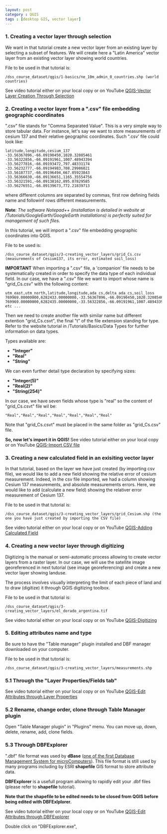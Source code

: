 ```yaml
---
layout: post
category : QGIS
tags : [desktop GIS, vector layer]
---
```


### 1. Creating a vector layer through selection
We want in that tutorial create a new vector layer from an existing layer by selecting a subset of features.
We will create here a "Latin America" vector layer from an existing vector layer showing world countries.

File to be used in that tutorial is:

    /dss_course_dataset/qgis/1-basics/ne_10m_admin_0_countries.shp (world countries)

See video tutorial either on your local copy or on YouTube [QGIS-Vector Layer Creation Through Selection](http://www.youtube.com/watch?v=NhSmy5IcxOw&feature=player_detailpage) 

### 2. Creating a vector layer from a ".csv" file embedding geographic coordinates
".csv" file stands for "Comma Separated Value". This is a very simple way to store tabular data.
For instance, let's say we want to store measurements of cesium 137 and their relative geographic coordinates. Such ".csv' file could look like:

    latitude,longitude,cesium_137
    -33.56367896,-66.09190450,1020.32085461
    -33.56322856,-66.09191961,1007.48943394
    -33.56277816,-66.09193472,797.48331174
    -33.56232777,-66.09194983,708.29986021
    -33.56187737,-66.09196494,667.05923843
    -33.56366630,-66.09136651,1165.35554756
    -33.56321591,-66.09138162,895.07829585
    -33.56276551,-66.09139673,772.21839713
    
where different columns are separated by commas, first row defining fields name and followinf rows different measurements.

**Note**: *The software Notepad++ (installation is detailed in website at /Tutorials/GoogleEarth/GoogleEarth installations) is perfectly suited for management of such files.*

In this tutorial, we will import a ".csv" file embedding geographic coordinates into QGIS.

File to be used is:

    /dss_course_dataset/qgis/3-creating_vector_layers/grid_Cs.csv (measurements of Cesium137, its error, estimated soil_loss)

**IMPORTANT**
When importing a ".csv" file, a 'companion' file needs to be systematically created in order to specify the data type of each individual field. In our case, we have a ".csv" file we want to import whose name is "grid_Cs.csv" with the following content:

    utm_east,utm_north,latitude,longitude,ada_cs,delta_ada_cs,soil_loss
    769969.00000000,6282433.00000000,-33.56367896,-66.09190450,1020.32085461,102.03208546,-139.03743393
    769969.00000000,6282435.00000000,-33.56322856,-66.09191961,1007.48943394,100.74894339,-148.96650945
    etc ...

Then we need to create another file with similar name but different extention "grid_Cs.csvt", the final "t" of the file extension standing for type. Refer to the website tutorial in /Tutorials/Basics/Data Types for further information on data types.

Types available are:
* **"Integer"**
* **"Real"**
* **"String"**

We can even further detail type declaration by specifying sizes:
* **"Integer(5)"**
* **"Real(2)"**
* **"String(254)"**

In our case, we have seven fields whose type is "real" so the content of "grid_Cs.csvt" file wil be:

    "Real","Real","Real","Real","Real","Real","Real"

Note that "grid_Cs.csvt" must be placed in the same folder as "grid_Cs.csv" file.

**So, now let's import it in QGIS!**
See video tutorial either on your local copy or on YouTube [QGIS-Import CSV file](http://www.youtube.com/watch?feature=player_detailpage&v=nKXQS0Z7-B0)

### 3. Creating a new calculated field in an exisiting vector layer
In that tutorial, based on the layer we have just created (by importing csv file), we would like to add a new field showing the relative error of cesium measurement. Indeed, in the csv file imported, we had a column showing Cesium 137 measurements, and absolute measurements errors. Here, we would like to add (calculate a new field) showing the relativer error measurement of Cesium 137.

File to be used in that tutorial is:

    /dss_course_dataset/qgis/3-creating_vector_layers/grid_Cesium.shp (the one you have just created by importing the CSV file)

See video tutorial either on your local copy or on YouTube [QGIS-Adding Calculated Field](http://www.youtube.com/watch?feature=player_detailpage&v=2eREApVNAx0)

    
### 4. Creating a new vector layer through digitizing

Digitizing is the manual or semi-automatic process allowing to create vector layers from a raster layer. In our case, we will use the satellite image georeferenced in next tutorial (see image georeferencing) and create a new vector layer showing landuse.

The process involves visually interpreting the limit of each piece of land and to draw (digitize) it through QGIS digitizing toolbox.

File to be used in that tutorial is:

    /dss_course_dataset/qgis/3-creating_vector_layers/el_dorado_argentina.tif


See video tutorial either on your local copy or on YouTube [QGIS-Digitizing](http://www.youtube.com/watch?feature=player_detailpage&v=vinGD2Jlka8)


### 5. Editing attributes name and type

Be sure to have the "Table manager" plugin installed and DBF manager downloaded on your computer.

File to be used in that tutorial is:

    /dss_course_dataset/qgis/3-creating_vector_layers/measurements.shp


### 5.1 Through the "Layer Properties/Fields tab"

See video tutorial either on your local copy or on YouTube [QGIS-Edit Attributes through Layer Properties](http://www.youtube.com/watch?feature=player_detailpage&v=YyzBt97Sibo)

### 5.2 Rename, change order, clone through Table Manager plugin

Open "Table Manager plugin" in "Plugins" menu. You can move up, down, delete, rename, add, clone fields.

### 5.3 Through DBFExplorer

".dbf" file format was used by **dBase** ([one of the first Database Management System for microComputers](http://en.wikipedia.org/wiki/DBase)). This file format is still used by many programs including by ESRI **shapefile** GIS format to store attribute data.

**DBFExplorer** is a usefull program allowing to rapidly edit your .dbf files (please refer to **shapefile** tutorial).

**Note that the shapefile to be edited needs to be closed from QGIS before being edited with DBFExlplorer.**

See video tutorial either on your local copy or on YouTube [QGIS-Edit Attributes through DBFExplorer](http://www.youtube.com/watch?feature=player_detailpage&v=SuIrbh3iwmY)





 

Double click on "DBFExplorer.exe", 


